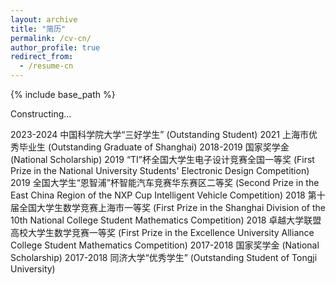 ```yaml
---
layout: archive
title: "简历"
permalink: /cv-cn/
author_profile: true
redirect_from:
  - /resume-cn
---
```


{% include base_path %}


Constructing...


2023-2024 中国科学院大学“三好学生” (Outstanding Student)
2021 上海市优秀毕业生 (Outstanding Graduate of Shanghai)
2018-2019 国家奖学金 (National Scholarship)
2019 “TI”杯全国大学生电子设计竞赛全国一等奖 (First Prize in the National University Students' Electronic Design Competition)
2019 全国大学生“恩智浦”杯智能汽车竞赛华东赛区二等奖 (Second Prize in the East China Region of the NXP Cup Intelligent Vehicle Competition)
2018 第十届全国大学生数学竞赛上海市一等奖 (First Prize in the Shanghai Division of the 10th National College Student Mathematics Competition)
2018 卓越大学联盟高校大学生数学竞赛一等奖 (First Prize in the Excellence University Alliance College Student Mathematics Competition)
2017-2018 国家奖学金 (National Scholarship)
2017-2018 同济大学“优秀学生” (Outstanding Student of Tongji University)